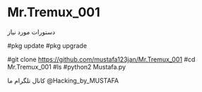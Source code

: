 # Mr.Tremux_001
دستورات مورد نیاز 

#pkg update
#pkg upgrade

#git clone https://github.com/mustafa123jan/Mr.Tremux_001
#cd Mr.Tremux_001
#ls
#python2 Mustafa.py

کانال تلگرام ما 
@Hacking_by_MUSTAFA
